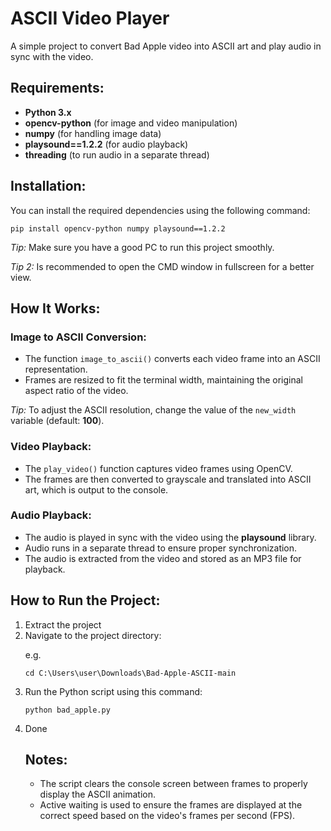 <h1>ASCII Video Player</h1>

<p>A simple project to convert Bad Apple video into ASCII art and play audio in sync with the video.</p>

<h2>Requirements:</h2>
<ul>
  <li><strong>Python 3.x</strong></li>
  <li><strong>opencv-python</strong> (for image and video manipulation)</li>
  <li><strong>numpy</strong> (for handling image data)</li>
  <li><strong>playsound==1.2.2</strong> (for audio playback)</li>
  <li><strong>threading</strong> (to run audio in a separate thread)</li>
</ul>

<h2>Installation:</h2>
<p>You can install the required dependencies using the following command:</p>

<pre><code>pip install opencv-python numpy playsound==1.2.2</code></pre>

<p><em>Tip:</em> Make sure you have a good PC to run this project smoothly.</p>
<p><em>Tip 2:</em> Is recommended to open the CMD window in fullscreen for a better view.</p>

<h2>How It Works:</h2>

<h3>Image to ASCII Conversion:</h3>
<ul>
  <li>The function <code>image_to_ascii()</code> converts each video frame into an ASCII representation.</li>
  <li>Frames are resized to fit the terminal width, maintaining the original aspect ratio of the video.</li>
</ul>
<p><em>Tip:</em> To adjust the ASCII resolution, change the value of the <code>new_width</code> variable (default: <strong>100</strong>).</p>

<h3>Video Playback:</h3>
<ul>
  <li>The <code>play_video()</code> function captures video frames using OpenCV.</li>
  <li>The frames are then converted to grayscale and translated into ASCII art, which is output to the console.</li>
</ul>

<h3>Audio Playback:</h3>
<ul>
  <li>The audio is played in sync with the video using the <strong>playsound</strong> library.</li>
  <li>Audio runs in a separate thread to ensure proper synchronization.</li>
  <li>The audio is extracted from the video and stored as an MP3 file for playback.</li>
</ul>

<h2>How to Run the Project:</h2>
<ol>
  <li>Extract the project</li>
  <li>Navigate to the project directory:</li>
  <p>e.g.</p>
  <pre><code>cd C:\Users\user\Downloads\Bad-Apple-ASCII-main</code></pre>

  <li>Run the Python script using this command:</li>
  <pre><code>python bad_apple.py</code></pre>

  <li>Done</li>

<h2>Notes:</h2>
<ul>
  <li>The script clears the console screen between frames to properly display the ASCII animation.</li>
  <li>Active waiting is used to ensure the frames are displayed at the correct speed based on the video's frames per second (FPS).</li>
</ul>
